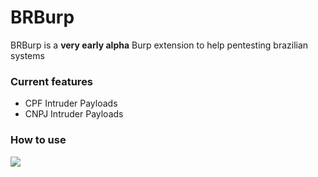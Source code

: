 BRBurp
==========

BRBurp is a **very early alpha** Burp extension to help pentesting brazilian systems

### Current features
* CPF Intruder Payloads
* CNPJ Intruder Payloads

### How to use

<img src="https://i.giphy.com/media/PNBAfrUXujeJR62zux/source.gif">

